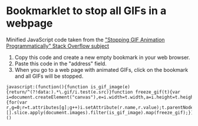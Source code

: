 # Bookmarklet to stop all GIFs in a webpage

Minified JavaScript code taken from the ["Stopping GIF Animation Programmatically" Stack Overflow subject](https://stackoverflow.com/questions/3688460/stopping-gif-animation-programmatically#answer-4276742)

1. Copy this code and create a new empty bookmark in your web browser.
2. Paste this code in the "address" field.
3. When you go to a web page with animated GIFs, click on the bookmark and all GIFs will be stopped.

```
javascript:(function(){function is_gif_image(e){return/^(?!data:).*\.gif/i.test(e.src)}function freeze_gif(t){var i=document.createElement("canvas"),e=i.width=t.width,a=i.height=t.height;i.getContext("2d").drawImage(t,0,0,e,a);try{t.src=i.toDataURL("image/gif")}catch(e){for(var r,g=0;r=t.attributes[g];g++)i.setAttribute(r.name,r.value);t.parentNode.replaceChild(i,t)}}[].slice.apply(document.images).filter(is_gif_image).map(freeze_gif);}) ()
```
